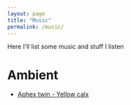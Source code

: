 ```yaml
---
layout: page
title: "Music"
permalink: /music/
---
```


Here I'll list some music and stuff I listen

# Ambient

* [Aphex twin - Yellow calx](https://www.youtube.com/watch?v=m9ONNsMJ9IU)


